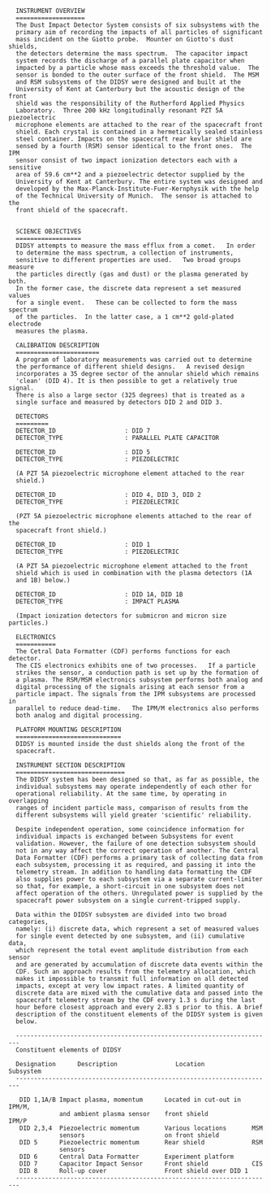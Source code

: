 
 
      INSTRUMENT OVERVIEW
      ===================
      The Dust Impact Detector System consists of six subsystems with the
      primary aim of recording the impacts of all particles of significant
      mass incident on the Giotto probe.  Mounter on Giotto's dust shields,
      the detectors determine the mass spectrum.  The capacitor impact
      system records the discharge of a parallel plate capacitor when
      impacted by a particle whose mass exceeds the threshold value.  The
      sensor is bonded to the outer surface of the front shield.  The MSM
      and RSM subsystems of the DIDSY were designed and built at the
      University of Kent at Canterbury but the acoustic design of the front
      shield was the responsibility of the Rutherford Applied Physics
      Laboratory.  Three 200 kHz longitudinally resonant PZT 5A piezoelectric
      microphone elements are attached to the rear of the spacecraft front
      shield. Each crystal is contained in a hermetically sealed stainless
      steel container. Impacts on the spacecraft rear kevlar shield are
      sensed by a fourth (RSM) sensor identical to the front ones.  The IPM
      sensor consist of two impact ionization detectors each with a sensitive
      area of 59.6 cm**2 and a piezoelectric detector supplied by the
      University of Kent at Canterbury. The entire system was designed and
      developed by the Max-Planck-Institute-Fuer-Kernphysik with the help
      of the Technical University of Munich.  The sensor is attached to the
      front shield of the spacecraft.
 
 
      SCIENCE OBJECTIVES
      ==================
      DIDSY attempts to measure the mass efflux from a comet.   In order
      to determine the mass spectrum, a collection of instruments,
      sensitive to different properties are used.   Two broad groups measure
      the particles directly (gas and dust) or the plasma generated by both.
      In the former case, the discrete data represent a set measured values
      for a single event.   These can be collected to form the mass spectrum
      of the particles.  In the latter case, a 1 cm**2 gold-plated electrode
      measures the plasma.
 
      CALIBRATION DESCRIPTION
      =======================
      A program of laboratory measurements was carried out to determine
      the performance of different shield designs.   A revised design
      incorporates a 35 degree sector of the annular shield which remains
      'clean' (DID 4). It is then possible to get a relatively true signal.
      There is also a large sector (325 degrees) that is treated as a
      single surface and measured by detectors DID 2 and DID 3.
 
      DETECTORS
      =========
      DETECTOR_ID                   : DID 7
      DETECTOR_TYPE                 : PARALLEL PLATE CAPACITOR
 
      DETECTOR_ID                   : DID 5
      DETECTOR_TYPE                 : PIEZOELECTRIC
 
      (A PZT 5A piezoelectric microphone element attached to the rear
      shield.)
 
      DETECTOR_ID                   : DID 4, DID 3, DID 2
      DETECTOR_TYPE                 : PIEZOELECTRIC
 
      (PZT 5A piezoelectric microphone elements attached to the rear of the
      spacecraft front shield.)
 
      DETECTOR_ID                   : DID 1
      DETECTOR_TYPE                 : PIEZOELECTRIC
 
      (A PZT 5A piezoelectric microphone element attached to the front
      shield which is used in combination with the plasma detectors (1A
      and 1B) below.)
 
      DETECTOR_ID                   : DID 1A, DID 1B
      DETECTOR_TYPE                 : IMPACT PLASMA
 
      (Impact ionization detectors for submicron and micron size particles.)
 
      ELECTRONICS
      ===========
      The Cetral Data Formatter (CDF) performs functions for each detector.
      The CIS electronics exhibits one of two processes.   If a particle
      strikes the sensor, a conduction path is set up by the formation of
      a plasma. The RSM/MSM electronics subsystem performs both analog and
      digital processing of the signals arising at each sensor from a
      particle impact. The signals from the IPM subsystems are processed in
      parallel to reduce dead-time.   The IPM/M electronics also performs
      both analog and digital processing.
 
      PLATFORM MOUNTING DESCRIPTION
      =============================
      DIDSY is mounted inside the dust shields along the front of the
      spacecraft.
 
      INSTRUMENT SECTION DESCRIPTION
      ==============================
      The DIDSY system has been designed so that, as far as possible, the
      individual subsystems may operate independently of each other for
      operational reliability. At the same time, by operating in overlapping
      ranges of incident particle mass, comparison of results from the
      different subsystems will yield greater 'scientific' reliability.
 
      Despite independent operation, some coincidence information for
      individual impacts is exchanged between Subsystems for event
      validation. However, the failure of one detection subsystem should
      not in any way affect the correct operation of another. The Central
      Data Formatter (CDF) performs a primary task of collecting data from
      each subsystem, processing it as required, and passing it into the
      telemetry stream. In addition to handling data formatting the CDF
      also supplies power to each subsystem via a separate current-limiter
      so that, for example, a short-circuit in one subsystem does not
      affect operation of the others. Unregulated power is supplied by the
      spacecraft power subsystem on a single current-tripped supply.
 
      Data within the DIDSY subsystem are divided into two broad categories,
      namely: (i) discrete data, which represent a set of measured values
      for single event detected by one subsystem, and (ii) cumulative data,
      which represent the total event amplitude distribution from each sensor
      and are generated by accumulation of discrete data events within the
      CDF. Such an approach results from the telemetry allocation, which
      makes it impossible to transmit full information on all detected
      impacts, except at very low impact rates. A limited quantity of
      discrete data are mixed with the cumulative data and passed into the
      spacecraft telemetry stream by the CDF every 1.3 s during the last
      hour before closest approach and every 2.83 s prior to this. A brief
      description of the constituent elements of the DIDSY system is given
      below.
 
      -----------------------------------------------------------------------
      Constituent elements of DIDSY
 
      Designation      Description                Location          Subsystem
      -----------------------------------------------------------------------
 
       DID 1,1A/B Impact plasma, momentum      Located in cut-out in   IPM/M,
                  and ambient plasma sensor    front shield            IPM/P
       DID 2,3,4  Piezoelectric momentum       Various locations       MSM
                  sensors                      on front shield
       DID 5      Piezoelectric momentum       Rear shield             RSM
                  sensors
       DID 6      Central Data Formatter       Experiment platform
       DID 7      Capacitor Impact Sensor      Front shield            CIS
       DID 8      Roll-up cover                Front shield over DID 1
      -----------------------------------------------------------------------

        